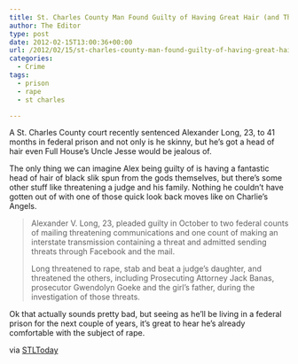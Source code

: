 ```yaml
---
title: St. Charles County Man Found Guilty of Having Great Hair (and Threatening a Judge)
author: The Editor
type: post
date: 2012-02-15T13:00:36+00:00
url: /2012/02/15/st-charles-county-man-found-guilty-of-having-great-hair-and-threatening-a-judge/
categories:
  - Crime
tags:
  - prison
  - rape
  - st charles

---
```

[<img class="alignright  wp-image-12965" title="alexander_long" src="http://media.punchingkitty.com/wordpress/2012/02/alexander_long.jpg?filter=resize&w=250" alt="" />][1]A St. Charles County court recently sentenced Alexander Long, 23, to 41 months in federal prison and not only is he skinny, but he&#8217;s got a head of hair even Full House&#8217;s Uncle Jesse would be jealous of.

The only thing we can imagine Alex being guilty of is having a fantastic head of hair of black slik spun from the gods themselves, but there&#8217;s some other stuff like threatening a judge and his family. Nothing he couldn&#8217;t have gotten out of with one of those quick look back moves like on Charlie&#8217;s Angels.

> Alexander V. Long, 23, pleaded guilty in October to two federal counts of mailing threatening communications and one count of making an interstate transmission containing a threat and admitted sending threats through Facebook and the mail.
> 
> Long threatened to rape, stab and beat a judge&#8217;s daughter, and threatened the others, including Prosecuting Attorney Jack Banas, prosecutor Gwendolyn Goeke and the girl&#8217;s father, during the investigation of those threats.

Ok that actually sounds pretty bad, but seeing as he&#8217;ll be living in a federal prison for the next couple of years, it&#8217;s great to hear he&#8217;s already comfortable with the subject of rape.

via <a href="http://www.stltoday.com/news/local/crime-and-courts/st-charles-county-man-gets-years-for-threatening-judge-and/article_1019528a-5684-11e1-b54f-0019bb30f31a.html" target="_blank">STLToday</a>

 [1]: http://media.punchingkitty.com/wordpress/2012/02/alexander_long.jpg